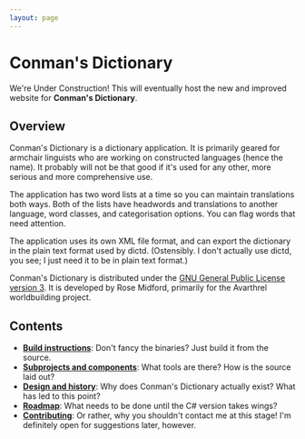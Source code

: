 ```yaml
---
layout: page
---
```


# Conman's Dictionary

We're Under Construction! This will eventually host the new and improved website
for **Conman's Dictionary**.

## Overview

Conman's Dictionary is a dictionary application. It is primarily
geared for armchair linguists who are working on constructed languages
(hence the name). It probably will not be that good if it's used for
any other, more serious and more comprehensive use.

The application has two word lists at a time so you can maintain
translations both ways. Both of the lists have headwords and
translations to another language, word classes, and categorisation
options. You can flag words that need attention.

The application uses its own XML file format, and can export the
dictionary in the plain text format used by dictd. (Ostensibly.
I don't actually use dictd, you see; I just need it to be in
plain text format.)

Conman's Dictionary is distributed under the
[GNU General Public License version 3](http://www.gnu.org/copyleft/gpl.html).
It is developed by Rose Midford, primarily for the Avarthrel
worldbuilding project.

## Contents

- **[Build instructions](build.html)**:
  Don't fancy the binaries? Just build it from the source.
- **[Subprojects and components](project.html)**:
  What tools are there?
  How is the source laid out?
- **[Design and history](design.html)**:
  Why does Conman's Dictionary actually exist?
  What has led to this point?
- **[Roadmap](roadmap.html)**:
  What needs to be done until the C# version takes wings?
- **[Contributing](contributing.html)**:
  Or rather, why you shouldn't contact me at this stage!
  I'm definitely open for suggestions later, however.
